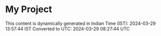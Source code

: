 # My Project

This content is dynamically generated in Indian Time (IST): 2024-03-29 13:57:44 IST
Converted to UTC: 2024-03-29 08:27:44 UTC
